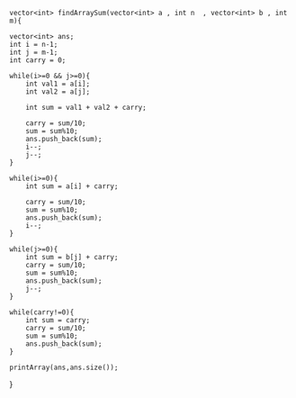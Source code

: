     vector<int> findArraySum(vector<int> a , int n  , vector<int> b , int m){

    vector<int> ans;
    int i = n-1;
    int j = m-1;
    int carry = 0;

    while(i>=0 && j>=0){
        int val1 = a[i];
        int val2 = a[j];

        int sum = val1 + val2 + carry;

        carry = sum/10;
        sum = sum%10;
        ans.push_back(sum);
        i--;
        j--;
    }

    while(i>=0){
        int sum = a[i] + carry;
        
        carry = sum/10;
        sum = sum%10;
        ans.push_back(sum);
        i--;
    }

    while(j>=0){
        int sum = b[j] + carry;
        carry = sum/10;
        sum = sum%10;
        ans.push_back(sum);
        j--;
    }

    while(carry!=0){
        int sum = carry;
        carry = sum/10;
        sum = sum%10;
        ans.push_back(sum);
    }

    printArray(ans,ans.size());        
 }  
